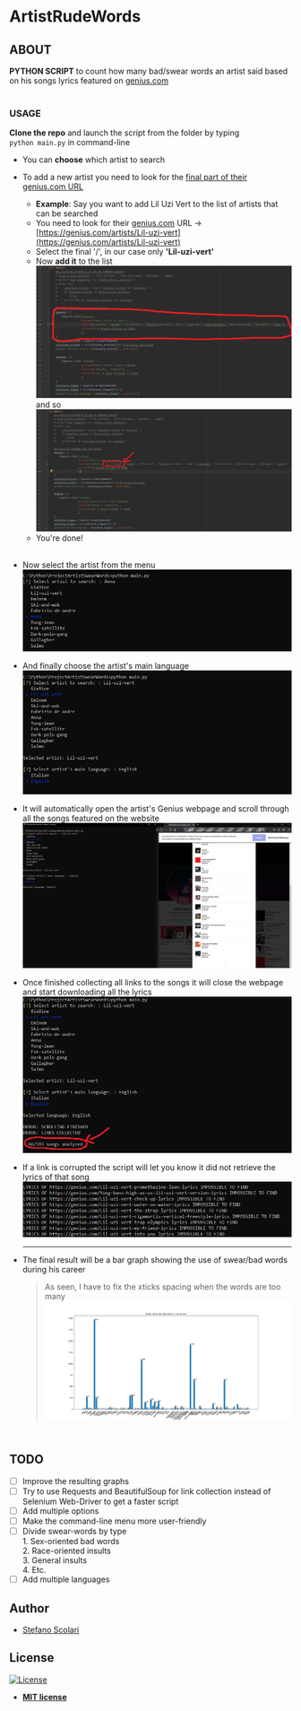 # ArtistRudeWords <br/>
## ABOUT
**PYTHON SCRIPT** to count how many bad/swear words an artist said based on his songs lyrics featured on [genius.com](www.genius.com)<br/><br/> 

### USAGE

**Clone the repo** and launch the script from the folder by typing <br/>`python main.py` in command-line

* You can **choose** which artist to search
* To add a new artist you need to look for the [final part of their genius.com URL](www.genius.com)
    * **Example**: Say you want to add Lil Uzi Vert to the list of artists that can be searched
    * You need to look for their [genius.com](www.genius.com) URL -> [https://genius.com/artists/Lil-uzi-vert](https://genius.com/artists/Lil-uzi-vert)
    * Select the final '/', in our case only **'Lil-uzi-vert'**
    * Now **add it** to the list <br/>
    ![](assets/spiegazioneGitHub1.png)
    and so <br/>
    ![](assets/spiegazioneGitHub2.png)
    * You're done!
<br/><br/> 
* Now select the artist from the menu<br/>
  ![](assets/menu.png)

* And finally choose the artist's main language<br/>
  ![](assets/menuLanguage.png)
  
* It will automatically open the artist's Genius webpage and scroll through all the songs featured on the website<br/>
  ![](assets/scrolling.png)

* Once finished collecting all links to the songs it will close the webpage and start downloading all the lyrics<br/>
  ![](assets/analyze.png)
  
* If a link is corrupted the script will let you know it did not retrieve the lyrics of that song<br/>
  ![](assets/lyrics_fail.png)
  
  -------------------------------------------------
  
* The final result will be a bar graph showing the use of swear/bad words during his career  <br/>
   > As seen, I have to fix the xticks spacing when the words are too many<br/>
![](assets/graph.png)

## <br/>TODO
- [ ] Improve the resulting graphs
- [ ] Try to use Requests and BeautifulSoup for link collection instead of Selenium Web-Driver to get a faster script
- [ ] Add multiple options
- [ ] Make the command-line menu more user-friendly
- [ ] Divide swear-words by type <br/> 
         1. Sex-oriented bad words<br/>
         2. Race-oriented insults<br/>
         3. General insults<br/>
         4. Etc.<br/>
- [ ] Add multiple languages

## Author

* [Stefano Scolari](https://www.linkedin.com/in/stefano-scolari-7a9440170/)

## License

[![License](http://img.shields.io/:license-mit-blue.svg?style=flat-square)](http://badges.mit-license.org)

- **[MIT license](http://opensource.org/licenses/mit-license.php)**
